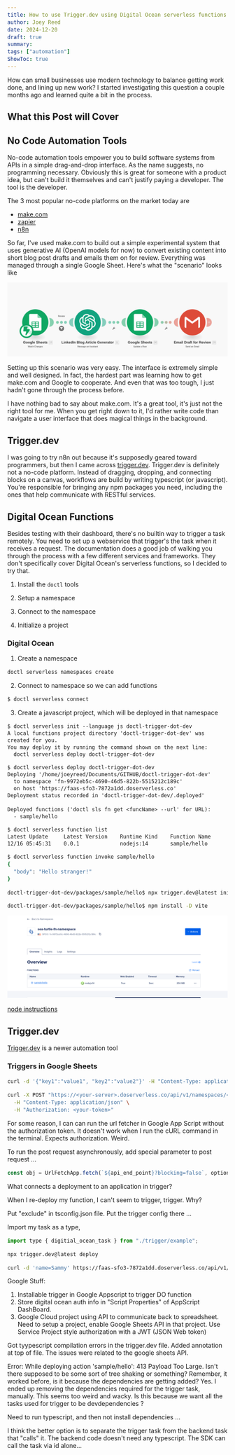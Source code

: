 ```yaml
---
title: How to use Trigger.dev using Digital Ocean serverless functions.
author: Joey Reed
date: 2024-12-20
draft: true
summary:     
tags: ["automation"]
ShowToc: true
---
```


How can small businesses use modern technology to balance getting work done, and lining up new work?  I started investigating this 
question a couple months ago and learned quite a bit in the process.    

## What this Post will Cover


## No Code Automation Tools

No-code automation tools empower you to build software systems from APIs in a simple drag-and-drop interface.  As the name suggests, no programming necessary.  Obviously this is great for someone with a product idea, but can't build it themselves and can't justify paying a developer.  The tool is the developer.  

The 3 most popular no-code platforms on the market today are  

* [make.com](https://www.make.com/en)
* [zapier](https://zapier.com/)
* [n8n](https://n8n.io/)

So far, I've used make.com to build out a simple experimental system that uses generative AI (OpenAI models for now) to convert existing content into short blog post drafts and emails them on for review.  Everything was managed through a single Google Sheet.  Here's what the "scenario" looks like

![Make.com automation](./figures/make_automation.png)

Setting up this scenario was very easy.  The interface is extremely simple and well designed.  In fact, the hardest part was learning how to get make.com and Google to cooperate.  And even that was too tough, I just hadn't gone through the process before.

I have nothing bad to say about make.com.  It's a great tool, it's just not the right tool for me.  When you get right down to it, I'd rather write code
than navigate a user interface that does magical things in the background.

## Trigger.dev 

I was going to try n8n out because it's supposedly geared toward programmers, but then I came across [trigger.dev](https://trigger.dev/).  Trigger.dev is definitely not a no-code platform.  Instead of dragging, dropping, and connecting blocks on a canvas, workflows are build by writing typescript (or javascript).  You're responsible for bringing any npm packages you need, including the ones that help communicate with RESTful services.





## Digital Ocean Functions

Besides testing with their dashboard, there's no builtin way to trigger a task remotely.  You need to set up a webservice that trigger's the task when it receives a request.  The documentation does a good job of walking you through the process with a few different services and frameworks.  They don't specifically cover Digital Ocean's serverless functions, so I decided to try that.  


        
1. Install the `doctl` tools

2. Setup a namespace

3. Connect to the namespace

4. Initialize a project


### Digital Ocean

1. Create a namespace
```sh
doctl serverless namespaces create
```

2. Connect to namespace so we can add functions
```sh
$ doctl serverless connect
```

3. Create a javascript project, which will be deployed in that namespace

```shell
$ doctl serverless init --language js doctl-trigger-dot-dev
A local functions project directory 'doctl-trigger-dot-dev' was created for you.
You may deploy it by running the command shown on the next line:
  doctl serverless deploy doctl-trigger-dot-dev
```



```shell
$ doctl serverless deploy doctl-trigger-dot-dev
Deploying '/home/joeyreed/Documents/GITHUB/doctl-trigger-dot-dev'
  to namespace 'fn-9972eb5c-4690-46d5-822b-5515212c189c'
  on host 'https://faas-sfo3-7872a1dd.doserverless.co'
Deployment status recorded in 'doctl-trigger-dot-dev/.deployed'

Deployed functions ('doctl sls fn get <funcName> --url' for URL):
  - sample/hello
```

```shell
$ doctl serverless function list
Latest Update     Latest Version    Runtime Kind    Function Name
12/16 05:45:31    0.0.1             nodejs:14       sample/hello
```

```sh
$ doctl serverless function invoke sample/hello
{
  "body": "Hello stranger!"
}
```

```sh
doctl-trigger-dot-dev/packages/sample/hello$ npx trigger.dev@latest init
```

```sh
doctl-trigger-dot-dev/packages/sample/hello$ npm install -D vite
```

![digital-ocean](./figures/digital-ocean-function.png)



[node instructions](https://docs.digitalocean.com/products/functions/reference/runtimes/node-js/)


## Trigger.dev

[Trigger.dev](https://trigger.dev/) is a newer automation tool 

### Triggers in Google Sheets


```sh
curl -d '{"key1":"value1", "key2":"value2"}' -H "Content-Type: application/json" -X POST API_URL
```

```sh
curl -X POST "https://<your-server>.doserverless.co/api/v1/namespaces/<your-namespace>/actions/sample/hello?blocking=false" \
  -H "Content-Type: application/json" \
  -H "Authorization: <your-token>"
```

For some reason, I can can run the url fetcher in Google App Script without the authorization token.  It doesn't work when I run the cURL command in the terminal.  Expects authorization.  Weird.


To run the post request asynchronously, add special parameter to post request ...

```js 
const obj = UrlFetchApp.fetch(`${api_end_point}?blocking=false`, options);
```

What connects a deployment to an application in trigger?

When I re-deploy my function, I can't seem to trigger, trigger. Why?

Put "exclude" in tsconfig.json file.  Put the trigger config there ...

Import my task as a type, 
```js 
import type { digitial_ocean_task } from "./trigger/example";
```

```sh
npx trigger.dev@latest deploy
```
```sh
curl -d 'name=Sammy' https://faas-sfo3-7872a1dd.doserverless.co/api/v1/web/fn-9972eb5c-4690-46d5-822b-5515212c189c/sample/hello
``````


Google Stuff:
1. Installable trigger in Google Appscript to trigger DO function
2. Store digital ocean auth info in "Script Properties" of AppScript DashBoard.
3. Google Cloud project using API to communicate back to spreadsheet.  Need to setup a project, enable Google Sheets API in that project.  Use Service Project style authorization with a JWT (JSON Web token)


Got tyypescript compilation errors in the trigger.dev file.  Added annotation at top of file.  The issues were related to the google sheets API.

Error: While deploying action 'sample/hello': 413 Payload Too Large.  Isn't there supposed to be some sort of tree shaking or something?
Remember, it worked before, is it because the dependencies are getting added?  Yes. I ended up removing the dependencies required for the trigger task, manually.
This seems too weird and wacky.  Is this because we want all the tasks used for trigger to be devdependencies ?  

Need to run typescript, and then not install dependencies ...

I think the better option is to separate the trigger task from the backend task that "calls" it.  The backend code doesn't need any typescript.  The SDK can 
call the task via id alone...

